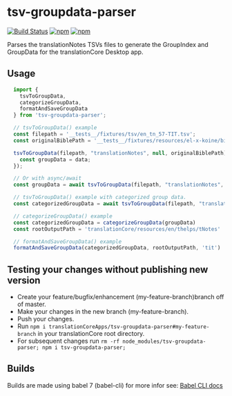 # tsv-groupdata-parser

[![Build Status](https://api.travis-ci.org/unfoldingWord/tsv-groupdata-parser.svg?branch=master)](https://travis-ci.org/unfoldingWord/tsv-groupdata-parser)
[![npm](https://img.shields.io/npm/dt/tsv-groupdata-parser.svg)](https://www.npmjs.com/package/tsv-groupdata-parser)
[![npm](https://img.shields.io/npm/v/tsv-groupdata-parser.svg)](https://www.npmjs.com/package/tsv-groupdata-parser)

Parses the translationNotes TSVs files to generate the GroupIndex and GroupData for the translationCore Desktop app.

## Usage

```js
  import {
    tsvToGroupData,
    categorizeGroupData,
    formatAndSaveGroupData
  } from 'tsv-groupdata-parser';

  // tsvToGroupData() example
  const filepath = '__tests__/fixtures/tsv/en_tn_57-TIT.tsv';
  const originalBiblePath = '__tests__/fixtures/resources/el-x-koine/bibles/ugnt/v0.11';

  tsvToGroupData(filepath, "translationNotes", null, originalBiblePath).then((data) => {
    const groupData = data;
  });

  // Or with async/await
  const groupData = await tsvToGroupData(filepath, "translationNotes", null, originalBiblePath);

  // tsvToGroupData() example with categorized group data.
  const categorizedGroupData = await tsvToGroupData(filepath, "translationNotes", { categorized: true }, originalBiblePath);

  // categorizeGroupData() example
  const categorizedGroupData = categorizeGroupData(groupData)
  const rootOutputPath = 'translationCore/resources/en/thelps/tNotes'

  // formatAndSaveGroupData() example
  formatAndSaveGroupData(categorizedGroupData, rootOutputPath, 'tit')
```

## Testing your changes without publishing new version

- Create your feature/bugfix/enhancement (my-feature-branch)branch off of master.
- Make your changes in the new branch (my-feature-branch).
- Push your changes.
- Run `npm i translationCoreApps/tsv-groupdata-parser#my-feature-branch` in your translationCore root directory.
- For subsequent changes run `rm -rf node_modules/tsv-groupdata-parser; npm i tsv-groupdata-parser;`

## Builds

Builds are made using babel 7 (babel-cli) for more infor see: [Babel CLI docs](https://babeljs.io/docs/en/babel-cli)
